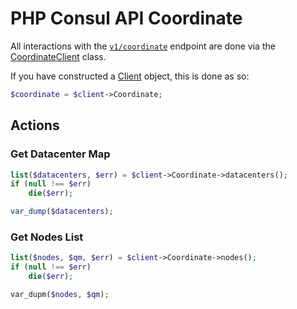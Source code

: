# PHP Consul API Coordinate

All interactions with the [`v1/coordinate`](https://www.consul.io/docs/agent/http/coordinate.html) endpoint are done
via the [CoordinateClient](../src/Coordinate/CoordinateClient.php) class.

If you have constructed a [Client](../src/Client.php) object, this is done as so:

```php
$coordinate = $client->Coordinate;
```

## Actions

### Get Datacenter Map

```php
list($datacenters, $err) = $client->Coordinate->datacenters();
if (null !== $err)
    die($err);

var_dump($datacenters);
```

### Get Nodes List

```php
list($nodes, $qm, $err) = $client->Coordinate->nodes();
if (null !== $err)
    die($err);

var_dupm($nodes, $qm);
```